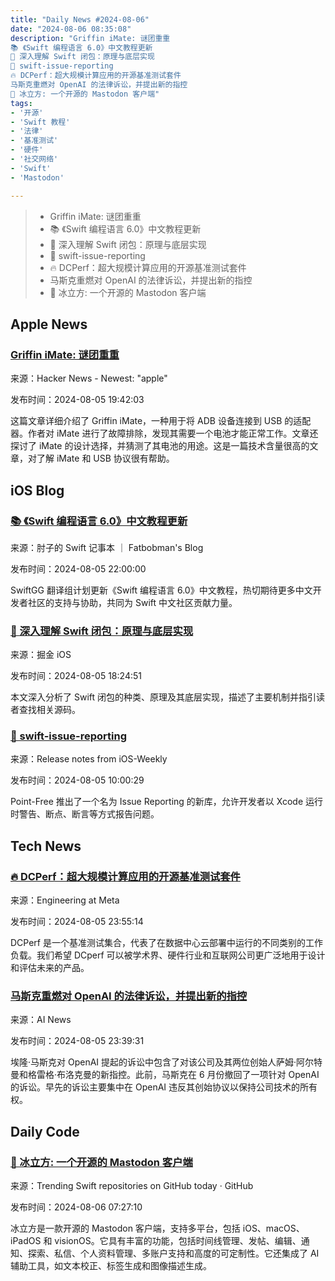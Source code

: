 ```yaml
---
title: "Daily News #2024-08-06"
date: "2024-08-06 08:35:08"
description: "Griffin iMate: 谜团重重
📚 《Swift 编程语言 6.0》中文教程更新
🌟 深入理解 Swift 闭包：原理与底层实现
🐎 swift-issue-reporting
🔥 DCPerf：超大规模计算应用的开源基准测试套件
马斯克重燃对 OpenAI 的法律诉讼，并提出新的指控
🧊 冰立方: 一个开源的 Mastodon 客户端"
tags: 
- '开源'
- 'Swift 教程'
- '法律'
- '基准测试'
- '硬件'
- '社交网络'
- 'Swift'
- 'Mastodon'

---
```


> - Griffin iMate: 谜团重重
> - 📚 《Swift 编程语言 6.0》中文教程更新
> - 🌟 深入理解 Swift 闭包：原理与底层实现
> - 🐎 swift-issue-reporting
> - 🔥 DCPerf：超大规模计算应用的开源基准测试套件
> - 马斯克重燃对 OpenAI 的法律诉讼，并提出新的指控
> - 🧊 冰立方: 一个开源的 Mastodon 客户端

## Apple News

### [Griffin iMate: 谜团重重](https://www.projectgus.com/2023/04/griffin-imate/)

来源：Hacker News - Newest: "apple"

发布时间：2024-08-05 19:42:03

这篇文章详细介绍了 Griffin iMate，一种用于将 ADB 设备连接到 USB 的适配器。作者对 iMate 进行了故障排除，发现其需要一个电池才能正常工作。文章还探讨了 iMate 的设计选择，并猜测了其电池的用途。这是一篇技术含量很高的文章，对了解 iMate 和 USB 协议很有帮助。

## iOS Blog

### [📚 《Swift 编程语言 6.0》中文教程更新](https://fatbobman.com/zh/weekly/issue-043/)

来源：肘子的 Swift 记事本 ｜ Fatbobman's Blog

发布时间：2024-08-05 22:00:00

SwiftGG 翻译组计划更新《Swift 编程语言 6.0》中文教程，热切期待更多中文开发者社区的支持与协助，共同为 Swift 中文社区贡献力量。

### [🌟 深入理解 Swift 闭包：原理与底层实现](https://juejin.cn/post/7399592120127946778)

来源：掘金 iOS

发布时间：2024-08-05 18:24:51

本文深入分析了 Swift 闭包的种类、原理及其底层实现，描述了主要机制并指引读者查找相关源码。

### [🐎 swift-issue-reporting](https://github.com/SwiftOldDriver/iOS-Weekly/releases/tag/%23300)

来源：Release notes from iOS-Weekly

发布时间：2024-08-05 10:00:29

Point-Free 推出了一个名为 Issue Reporting 的新库，允许开发者以 Xcode 运行时警告、断点、断言等方式报告问题。

## Tech News

### [🔥 DCPerf：超大规模计算应用的开源基准测试套件](https://engineering.fb.com/2024/08/05/data-center-engineering/dcperf-open-source-benchmark-suite-for-hyperscale-compute-applications/)

来源：Engineering at Meta

发布时间：2024-08-05 23:55:14

DCPerf 是一个基准测试集合，代表了在数据中心云部署中运行的不同类别的工作负载。我们希望 DCperf 可以被学术界、硬件行业和互联网公司更广泛地用于设计和评估未来的产品。

### [马斯克重燃对 OpenAI 的法律诉讼，并提出新的指控](https://www.artificialintelligence-news.com/news/elon-musk-revives-openai-legal-battle-fresh-allegations/)

来源：AI News

发布时间：2024-08-05 23:39:31

埃隆·马斯克对 OpenAI 提起的诉讼中包含了对该公司及其两位创始人萨姆·阿尔特曼和格雷格·布洛克曼的新指控。此前，马斯克在 6 月份撤回了一项针对 OpenAI 的诉讼。早先的诉讼主要集中在 OpenAI 违反其创始协议以保持公司技术的所有权。

## Daily Code

### [🧊 冰立方: 一个开源的 Mastodon 客户端](https://github.com/Dimillian/IceCubesApp)

来源：Trending Swift repositories on GitHub today · GitHub

发布时间：2024-08-06 07:27:10

冰立方是一款开源的 Mastodon 客户端，支持多平台，包括 iOS、macOS、iPadOS 和 visionOS。它具有丰富的功能，包括时间线管理、发帖、编辑、通知、探索、私信、个人资料管理、多账户支持和高度的可定制性。它还集成了 AI 辅助工具，如文本校正、标签生成和图像描述生成。
